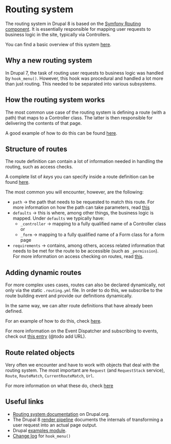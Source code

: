 # Routing system

The routing system in Drupal 8 is based on the [Symfony Routing component](https://symfony.com/doc/current/routing.html). It is essentially responsible for mapping user requests to business logic in the site, typically via Controllers.

You can find a basic overview of this system [here](https://www.drupal.org/docs/8/api/routing-system/routing-system-overview).


## Why a new routing system

In Drupal 7, the task of routing user requests to business logic was handled by `hook_menu()`. However, this hook was procedural and handled a lot more than just routing. This needed to be separated into various subsystems.

## How the routing system works

The most common use case of the routing system is defining a route (with a path) that maps to a Controller class. The latter is then responsible for delivering the contents of that page.

A good example of how to do this can be found [here](https://www.drupal.org/docs/8/api/routing-system/introductory-drupal-8-routes-and-controllers-example).

## Structure of routes

The route definition can contain a lot of information needed in handling the routing, such as access checks. 

A complete list of *keys* you can specify inside a route definition can be found [here](https://www.drupal.org/docs/8/api/routing-system/structure-of-routes).

The most common you will encounter, however, are the following:

* `path` -> the path that needs to be requested to match this route. For more information on how the path can take parameters, read [this](https://www.drupal.org/docs/8/api/routing-system/using-parameters-in-routes)
* `defaults` -> this is where, among other things, the business logic is mapped. Under `defaults` we typically have:
  * `_controller` -> mapping to a fully qualified name of a Controller class or
  * `_form` -> mapping to a fully qualified name of a Form class for a form page
* `requirements` -> contains, among others, access related information that needs to be met for the route to be accessible (such as `_permission`). For more information on access checking on routes, read [this](https://www.drupal.org/docs/8/api/routing-system/access-checking-on-routes).

## Adding dynamic routes

For more complex uses cases, routes can also be declared dynamically, not only via the static `.routing.yml` file. In order to do this, we subscribe to the route building event and provide our definitions dynamically.

In the same way, we can alter route definitions that have already been defined. 

For an example of how to do this, check [here](https://www.drupal.org/docs/8/api/routing-system/altering-existing-routes-and-adding-new-routes-based-on-dynamic-ones).

For more information on the Event Dispatcher and subscribing to events, check out [this entry]() (@todo add URL).

## Route related objects

Very often we encounter and have to work with objects that deal with the routing system. The most important are `Request` (and `RequestStack` service), `Route`, `RouteMatch`, `CurrentRouteMatch`, `Url`.

For more information on what these do, check [here](https://www.drupal.org/docs/8/api/routing-system/routing-related-objects-route-currentroutematch-routematch-url)

## Useful links

* [Routing system documentation](https://www.drupal.org/docs/8/api/routing-system) on Drupal.org. 
* The Drupal 8 [render pipeline](https://www.drupal.org/docs/8/api/render-api/the-drupal-8-render-pipeline) documents the internals of transforming a user request into an actual page output.
* Drupal [examples module](https://www.drupal.org/project/examples).
* [Change log](https://www.drupal.org/node/1800686) for `hook_menu()`
